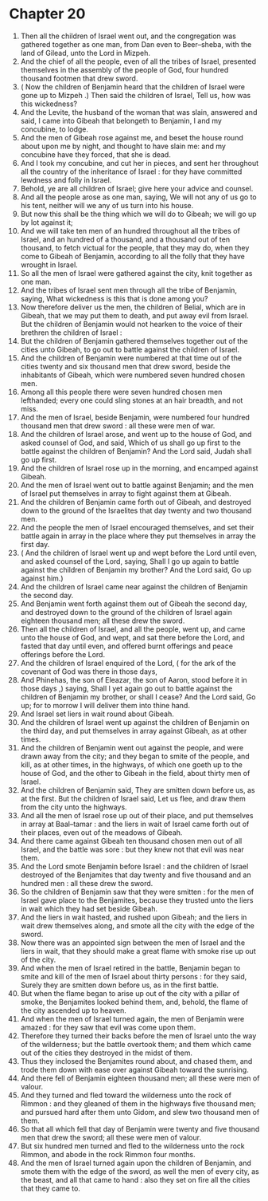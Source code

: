 # Chapter 20

1. Then all the children of Israel went out, and the congregation was gathered together as one man, from Dan even to Beer–sheba, with the land of Gilead, unto the Lord in Mizpeh.
2. And the chief of all the people, even of all the tribes of Israel, presented themselves in the assembly of the people of God, four hundred thousand footmen that drew sword.
3. ( Now the children of Benjamin heard that the children of Israel were gone up to Mizpeh .) Then said the children of Israel, Tell us, how was this wickedness?
4. And the Levite, the husband of the woman that was slain, answered and said, I came into Gibeah that belongeth to Benjamin, I and my concubine, to lodge.
5. And the men of Gibeah rose against me, and beset the house round about upon me by night, and thought to have slain me: and my concubine have they forced, that she is dead.
6. And I took my concubine, and cut her in pieces, and sent her throughout all the country of the inheritance of Israel : for they have committed lewdness and folly in Israel.
7. Behold, ye are all children of Israel; give here your advice and counsel.
8. And all the people arose as one man, saying, We will not any of us go to his tent, neither will we any of us turn into his house.
9. But now this shall be the thing which we will do to Gibeah; we will go up by lot against it;
10. And we will take ten men of an hundred throughout all the tribes of Israel, and an hundred of a thousand, and a thousand out of ten thousand, to fetch victual for the people, that they may do, when they come to Gibeah of Benjamin, according to all the folly that they have wrought in Israel.
11. So all the men of Israel were gathered against the city, knit together as one man.
12. And the tribes of Israel sent men through all the tribe of Benjamin, saying, What wickedness is this that is done among you?
13. Now therefore deliver us the men, the children of Belial, which are in Gibeah, that we may put them to death, and put away evil from Israel. But the children of Benjamin would not hearken to the voice of their brethren the children of Israel :
14. But the children of Benjamin gathered themselves together out of the cities unto Gibeah, to go out to battle against the children of Israel.
15. And the children of Benjamin were numbered at that time out of the cities twenty and six thousand men that drew sword, beside the inhabitants of Gibeah, which were numbered seven hundred chosen men.
16. Among all this people there were seven hundred chosen men lefthanded; every one could sling stones at an hair breadth, and not miss.
17. And the men of Israel, beside Benjamin, were numbered four hundred thousand men that drew sword : all these were men of war.
18. And the children of Israel arose, and went up to the house of God, and asked counsel of God, and said, Which of us shall go up first to the battle against the children of Benjamin? And the Lord said, Judah shall go up first.
19. And the children of Israel rose up in the morning, and encamped against Gibeah.
20. And the men of Israel went out to battle against Benjamin; and the men of Israel put themselves in array to fight against them at Gibeah.
21. And the children of Benjamin came forth out of Gibeah, and destroyed down to the ground of the Israelites that day twenty and two thousand men.
22. And the people the men of Israel encouraged themselves, and set their battle again in array in the place where they put themselves in array the first day.
23. ( And the children of Israel went up and wept before the Lord until even, and asked counsel of the Lord, saying, Shall I go up again to battle against the children of Benjamin my brother? And the Lord said, Go up against him.)
24. And the children of Israel came near against the children of Benjamin the second day.
25. And Benjamin went forth against them out of Gibeah the second day, and destroyed down to the ground of the children of Israel again eighteen thousand men; all these drew the sword.
26. Then all the children of Israel, and all the people, went up, and came unto the house of God, and wept, and sat there before the Lord, and fasted that day until even, and offered burnt offerings and peace offerings before the Lord.
27. And the children of Israel enquired of the Lord, ( for the ark of the covenant of God was there in those days,
28. And Phinehas, the son of Eleazar, the son of Aaron, stood before it in those days ,) saying, Shall I yet again go out to battle against the children of Benjamin my brother, or shall I cease? And the Lord said, Go up; for to morrow I will deliver them into thine hand.
29. And Israel set liers in wait round about Gibeah.
30. And the children of Israel went up against the children of Benjamin on the third day, and put themselves in array against Gibeah, as at other times.
31. And the children of Benjamin went out against the people, and were drawn away from the city; and they began to smite of the people, and kill, as at other times, in the highways, of which one goeth up to the house of God, and the other to Gibeah in the field, about thirty men of Israel.
32. And the children of Benjamin said, They are smitten down before us, as at the first. But the children of Israel said, Let us flee, and draw them from the city unto the highways.
33. And all the men of Israel rose up out of their place, and put themselves in array at Baal–tamar : and the liers in wait of Israel came forth out of their places, even out of the meadows of Gibeah.
34. And there came against Gibeah ten thousand chosen men out of all Israel, and the battle was sore : but they knew not that evil was near them.
35. And the Lord smote Benjamin before Israel : and the children of Israel destroyed of the Benjamites that day twenty and five thousand and an hundred men : all these drew the sword.
36. So the children of Benjamin saw that they were smitten : for the men of Israel gave place to the Benjamites, because they trusted unto the liers in wait which they had set beside Gibeah.
37. And the liers in wait hasted, and rushed upon Gibeah; and the liers in wait drew themselves along, and smote all the city with the edge of the sword.
38. Now there was an appointed sign between the men of Israel and the liers in wait, that they should make a great flame with smoke rise up out of the city.
39. And when the men of Israel retired in the battle, Benjamin began to smite and kill of the men of Israel about thirty persons : for they said, Surely they are smitten down before us, as in the first battle.
40. But when the flame began to arise up out of the city with a pillar of smoke, the Benjamites looked behind them, and, behold, the flame of the city ascended up to heaven.
41. And when the men of Israel turned again, the men of Benjamin were amazed : for they saw that evil was come upon them.
42. Therefore they turned their backs before the men of Israel unto the way of the wilderness; but the battle overtook them; and them which came out of the cities they destroyed in the midst of them.
43. Thus they inclosed the Benjamites round about, and chased them, and trode them down with ease over against Gibeah toward the sunrising.
44. And there fell of Benjamin eighteen thousand men; all these were men of valour.
45. And they turned and fled toward the wilderness unto the rock of Rimmon : and they gleaned of them in the highways five thousand men; and pursued hard after them unto Gidom, and slew two thousand men of them.
46. So that all which fell that day of Benjamin were twenty and five thousand men that drew the sword; all these were men of valour.
47. But six hundred men turned and fled to the wilderness unto the rock Rimmon, and abode in the rock Rimmon four months.
48. And the men of Israel turned again upon the children of Benjamin, and smote them with the edge of the sword, as well the men of every city, as the beast, and all that came to hand : also they set on fire all the cities that they came to.

